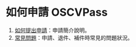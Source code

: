 # 如何申請 OSCVPass

1. [如何提出申請](apply-for-oscvpass.md)：申請簡介說明。
2. [常見問題](apply-for-qa.md)：申請、退件、補件時常見的問題狀況。
